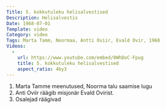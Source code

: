 ```yaml
---
Title: 5. kokkutuleku helisalvestised
Description: Helisalvestis
Date: 1968-07-01
Template: video
Category: video
Tags: Marta Tamm, Noormaa, Antti Oviir, Evald Ovir, 1968
Videos:
  -
    url: https://www.youtube.com/embed/8WhDoC-Fpug
    title: 5. kokkutuleku helisalvestised
    aspect_ratio: 4by3
---
```


<ol>
  <li>Marta Tamme meenutused, Noorma talu saamise lugu</li>
  <li>Anti Oviir räägib misjonär Evald Ovirist.</li>
  <li>Osalejad räägivad</li>
</ol>
